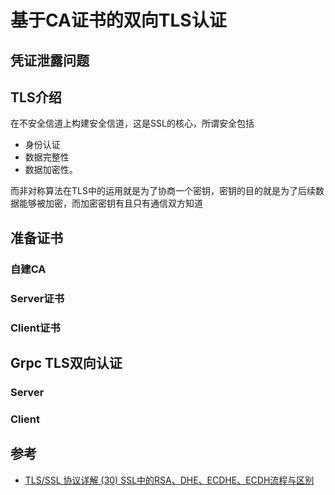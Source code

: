 # 基于CA证书的双向TLS认证


## 凭证泄露问题





## TLS介绍

在不安全信道上构建安全信道，这是SSL的核心，所谓安全包括
+ 身份认证
+ 数据完整性
+ 数据加密性。

而非对称算法在TLS中的运用就是为了协商一个密钥，密钥的目的就是为了后续数据能够被加密，而加密密钥有且只有通信双方知道

## 准备证书


### 自建CA



### Server证书



### Client证书



## Grpc TLS双向认证


### Server





### Client








## 参考

+ [TLS/SSL 协议详解 (30) SSL中的RSA、DHE、ECDHE、ECDH流程与区别](https://blog.csdn.net/mrpre/article/details/78025940)